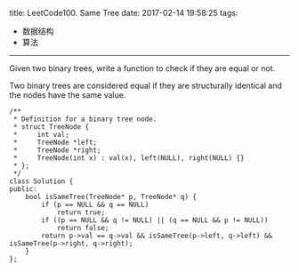 title: LeetCode100. Same Tree
date: 2017-02-14 19:58:25
tags: 
- 数据结构
- 算法
---

Given two binary trees, write a function to check if they are equal or not.

Two binary trees are considered equal if they are structurally identical and the nodes have the same value.


```
/**
 * Definition for a binary tree node.
 * struct TreeNode {
 *     int val;
 *     TreeNode *left;
 *     TreeNode *right;
 *     TreeNode(int x) : val(x), left(NULL), right(NULL) {}
 * };
 */
class Solution {
public:
    bool isSameTree(TreeNode* p, TreeNode* q) {
        if (p == NULL && q == NULL)
            return true;
        if ((p == NULL && q != NULL) || (q == NULL && p != NULL))
            return false;
        return p->val == q->val && isSameTree(p->left, q->left) && isSameTree(p->right, q->right);
    }
};
```
